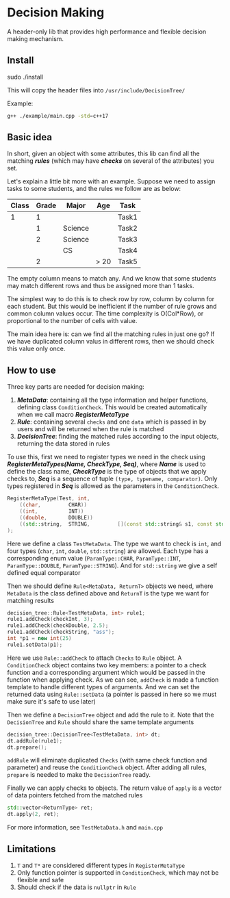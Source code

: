 # Decision Making

A header-only lib that provides high performance and flexible decision making mechanism.

## Install

sudo ./install

This will copy the header files into `/usr/include/DecisionTree/`

Example:

```bash
g++ ./example/main.cpp -std=c++17
```

## Basic idea

In short, given an object with some attributes, this lib can find all the matching ***rules*** (which may have ***checks*** on several of the attributes) you set.

Let's explain a little bit more with an example. Suppose we need to assign tasks to some students, and the rules we follow are as below:

| Class | Grade | Major | Age | Task | 
|-------|-------|-------|-----|------|
| 1     |  1    |       |     | Task1 |
| | 1 | Science | | Task2 |
| | 2 | Science | | Task3 |
|   |   | CS |  | Task4 |
|  | 2 |  | > 20 | Task5 |

The empty column means to match any. And we know that some students may match different rows and thus be assigned more than 1 tasks.

The simplest way to do this is to check row by row, column by column for each student. But this would be inefficient if the number of rule grows and common column values occur. The time complexity is O(Col*Row), or proportional to the number of cells with value.

The main idea here is: can we find all the matching rules in just one go? If we have duplicated column valus in different rows, then we should check this value only once.

## How to use

Three key parts are needed for decision making:

1. ***MetaData***: containing all the type information and helper functions, defining class `ConditionCheck`. This would be created automatically when we call macro ***RegisterMetaType***
2. ***Rule***: containing several `checks` and one `data` which is passed in by users and will be returned when the rule is matched
3. ***DecisionTree***: finding the matched rules according to the input objects, returning the data stored in rules

To use this, first we need to register types we need in the check using ***RegisterMetaTypes(Name, CheckType, Seq)***, where ***Name*** is used to define the class name, ***CheckType*** is the type of objects that we apply checks to, ***Seq*** is a sequence of tuple `(type, typename, comparator)`. Only types registered in ***Seq*** is allowed as the parameters in the `ConditionCheck`.

```c++
RegisterMetaType(Test, int,
    ((char,         CHAR))
    ((int,          INT))
    ((double,       DOUBLE))
    ((std::string,  STRING,         [](const std::string& s1, const std::string& s2) { return s1 == s2; }))
);
```
Here we define a class `TestMetaData`. The type we want to check is `int`, and four types (`char`, `int`, `double`, `std::string`) are allowed. Each type has a corresponding enum value (`ParamType::CHAR`, `ParamType::INT`, `ParamType::DOUBLE`, `ParamType::STRING`). And for `std::string` we give a self defined equal comparator

Then we should define `Rule<MetaData, ReturnT>` objects we need, where `MetaData` is the class defined above and `ReturnT` is the type we want for matching results

```c++
decision_tree::Rule<TestMetaData, int> rule1;
rule1.addCheck(checkInt, 3);
rule1.addCheck(checkDouble, 2.5);
rule1.addCheck(checkString, "ass");
int *p1 = new int(25)
rule1.setData(p1);
```

Here we use `Rule::addCheck` to attach `Checks` to `Rule` object. A `ConditionCheck` object contains two key members: a pointer to a check function and a corresponding argument which would be passed in the function when applying check. As we can see, `addCheck` is made a function template to handle different types of arguments. 
And we can set the returned data using `Rule::setData` (a pointer is passed in here so we must make sure it's safe to use later)

Then we define a `DecisionTree` object and add the rule to it. Note that the `DecisionTree` and `Rule` should share the same template arguments

```c++
decision_tree::DecisionTree<TestMetaData, int> dt;
dt.addRule(rule1);
dt.prepare();
```

`addRule` will eliminate duplicated `Checks` (with same check function and parameter) and reuse the `ConditionCheck` object. After adding all rules, `prepare` is needed to make the `DecisionTree` ready.

Finally we can apply checks to objects. The return value of `apply` is a vector of data pointers fetched from the matched rules 

```c++
std::vector<ReturnType> ret;
dt.apply(2, ret);
```

For more information, see `TestMetaData.h` and `main.cpp`

## Limitations

1. `T` and `T*` are considered different types in `RegisterMetaType`
2. Only function pointer is supported in `ConditionCheck`, which may not be flexible and safe
3. Should check if the data is `nullptr` in `Rule`
